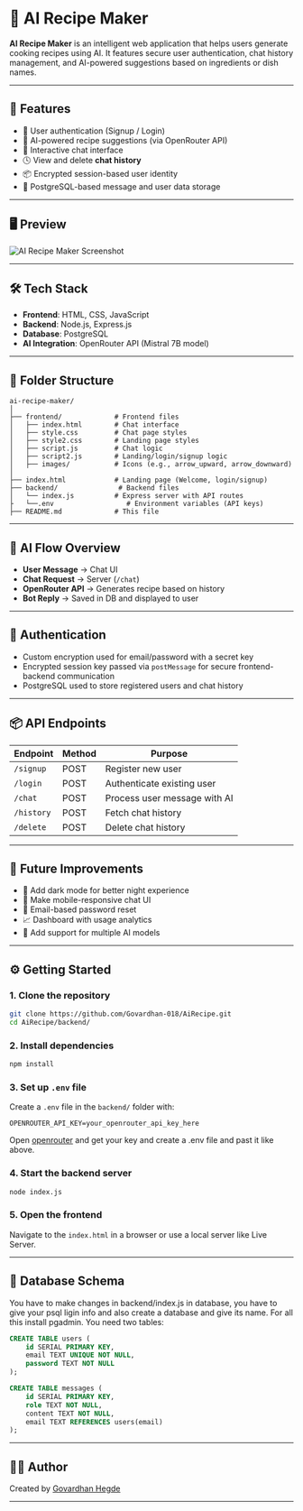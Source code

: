 # 🍳 AI Recipe Maker

**AI Recipe Maker** is an intelligent web application that helps users generate cooking recipes using AI. It features secure user authentication, chat history management, and AI-powered suggestions based on ingredients or dish names.

---

## 🚀 Features

- 🔐 User authentication (Signup / Login)
- 🤖 AI-powered recipe suggestions (via OpenRouter API)
- 💬 Interactive chat interface
- 🕓 View and delete **chat history**
- 📦 Encrypted session-based user identity
- 💾 PostgreSQL-based message and user data storage

---

## 🖥️ Preview

![AI Recipe Maker Screenshot](./screenshots/)

---

## 🛠️ Tech Stack

- **Frontend**: HTML, CSS, JavaScript
- **Backend**: Node.js, Express.js
- **Database**: PostgreSQL
- **AI Integration**: OpenRouter API (Mistral 7B model)

---

## 📁 Folder Structure

```
ai-recipe-maker/
│
├── frontend/             # Frontend files
│   ├── index.html        # Chat interface
│   ├── style.css         # Chat page styles
│   ├── style2.css        # Landing page styles
│   ├── script.js         # Chat logic
│   ├── script2.js        # Landing/login/signup logic
│   ├── images/           # Icons (e.g., arrow_upward, arrow_downward)
│
├── index.html            # Landing page (Welcome, login/signup)
├── backend/               # Backend files
│   └── index.js          # Express server with API routes
├   └──.env                  # Environment variables (API keys)
├── README.md             # This file
```

---

## 🧠 AI Flow Overview

- **User Message** → Chat UI  
- **Chat Request** → Server (`/chat`)  
- **OpenRouter API** → Generates recipe based on history  
- **Bot Reply** → Saved in DB and displayed to user  

---

## 🔐 Authentication

- Custom encryption used for email/password with a secret key  
- Encrypted session key passed via `postMessage` for secure frontend-backend communication  
- PostgreSQL used to store registered users and chat history  

---

## 📦 API Endpoints

| Endpoint     | Method | Purpose                          |
|--------------|--------|----------------------------------|
| `/signup`    | POST   | Register new user                |
| `/login`     | POST   | Authenticate existing user       |
| `/chat`      | POST   | Process user message with AI     |
| `/history`   | POST   | Fetch chat history               |
| `/delete`    | POST   | Delete chat history              |

---

## 🧪 Future Improvements

- 🍫 Add dark mode for better night experience  
- 📱 Make mobile-responsive chat UI  
- 📧 Email-based password reset  
- 📈 Dashboard with usage analytics  
- 🧠 Add support for multiple AI models  

---

## ⚙️ Getting Started

### 1. Clone the repository

```bash
git clone https://github.com/Govardhan-018/AiRecipe.git
cd AiRecipe/backend/
```

### 2. Install dependencies

```bash
npm install
```

### 3. Set up `.env` file

Create a `.env` file in the `backend/` folder with:

```env
OPENROUTER_API_KEY=your_openrouter_api_key_here
```
Open [openrouter](https://openrouter.ai/settings/keys) and get your key and create a .env file and past it like above.

### 4. Start the backend server

```bash
node index.js
```

### 5. Open the frontend

Navigate to the `index.html` in a browser or use a local server like Live Server.

---

## 🧾 Database Schema

You have to make changes in backend/index.js in database, you have to give your psql ligin info and also create a database and give its name. For all this install pgadmin.
You need two tables:

```sql
CREATE TABLE users (
    id SERIAL PRIMARY KEY,
    email TEXT UNIQUE NOT NULL,
    password TEXT NOT NULL
);

CREATE TABLE messages (
    id SERIAL PRIMARY KEY,
    role TEXT NOT NULL,
    content TEXT NOT NULL,
    email TEXT REFERENCES users(email)
);
```

---

## 👨‍💻 Author

Created by [Govardhan Hegde](https://github.com/Govardhan-018)

---
